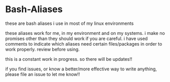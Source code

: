 # Bash-Aliases
these are bash aliases i use in most of my linux environments

these aliases work for me, in my environment and on my systems. i make no promises other than they should work if you are careful. i have used comments to indicate which aliases need certain files/packages in order to work properly. review before using.

this is a constant work in progress. so there will be updates!!

if you find issues, or know a better/more effective way to write anything, please file an issue to let me know!!
